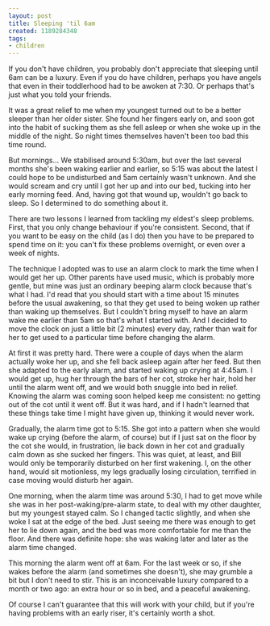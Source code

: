 ```yaml
---
layout: post
title: Sleeping 'til 6am
created: 1189284348
tags:
- children
---
```

If you don't have children, you probably don't appreciate that sleeping until 6am can be a luxury. Even if you do have children, perhaps you have angels that even in their toddlerhood had to be awoken at 7:30. Or perhaps that's just what you told your friends.

It was a great relief to me when my youngest turned out to be a better sleeper than her older sister. She found her fingers early on, and soon got into the habit of sucking them as she fell asleep or when she woke up in the middle of the night. So night times themselves haven't been too bad this time round.

But mornings... We stabilised around 5:30am, but over the last several months she's been waking earlier and earlier, so 5:15 was about the latest I could hope to be undisturbed and 5am certainly wasn't unknown. And she would scream and cry until I got her up and into our bed, tucking into her early morning feed. And, having got that wound up, wouldn't go back to sleep. So I determined to do something about it.

<!--break-->

There are two lessons I learned from tackling my eldest's sleep problems. First, that you only change behaviour if you're consistent. Second, that if you want to be easy on the child (as I do) then you have to be prepared to spend time on it: you can't fix these problems overnight, or even over a week of nights.

The technique I adopted was to use an alarm clock to mark the time when I would get her up. Other parents have used music, which is probably more gentle, but mine was just an ordinary beeping alarm clock because that's what I had. I'd read that you should start with a time about 15 minutes before the usual awakening, so that they get used to being woken up rather than waking up themselves. But I couldn't bring myself to have an alarm wake me earlier than 5am so that's what I started with. And I decided to move the clock on just a little bit (2 minutes) every day, rather than wait for her to get used to a particular time before changing the alarm.

At first it was pretty hard. There were a couple of days when the alarm actually woke her up, and she fell back asleep again after her feed. But then she adapted to the early alarm, and started waking up crying at 4:45am. I would get up, hug her through the bars of her cot, stroke her hair, hold her until the alarm went off, and we would both snuggle into bed in relief. Knowing the alarm was coming soon helped keep me consistent: no getting out of the cot until it went off. But it was hard, and if I hadn't learned that these things take time I might have given up, thinking it would never work.

Gradually, the alarm time got to 5:15. She got into a pattern when she would wake up crying (before the alarm, of course) but if I just sat on the floor by the cot she would, in frustration, lie back down in her cot and gradually calm down as she sucked her fingers. This was quiet, at least, and Bill would only be temporarily disturbed on her first wakening. I, on the other hand, would sit motionless, my legs gradually losing circulation, terrified in case moving would disturb her again.

One morning, when the alarm time was around 5:30, I had to get move while she was in her post-waking/pre-alarm state, to deal with my other daughter, but my youngest stayed calm. So I changed tactic slightly, and when she woke I sat at the edge of the bed. Just seeing me there was enough to get her to lie down again, and the bed was more comfortable for me than the floor. And there was definite hope: she was waking later and later as the alarm time changed.

This morning the alarm went off at 6am. For the last week or so, if she wakes before the alarm (and sometimes she doesn't), she may grumble a bit but I don't need to stir. This is an inconceivable luxury compared to a month or two ago: an extra hour or so in bed, and a peaceful awakening.

Of course I can't guarantee that this will work with your child, but if you're having problems with an early riser, it's certainly worth a shot.
